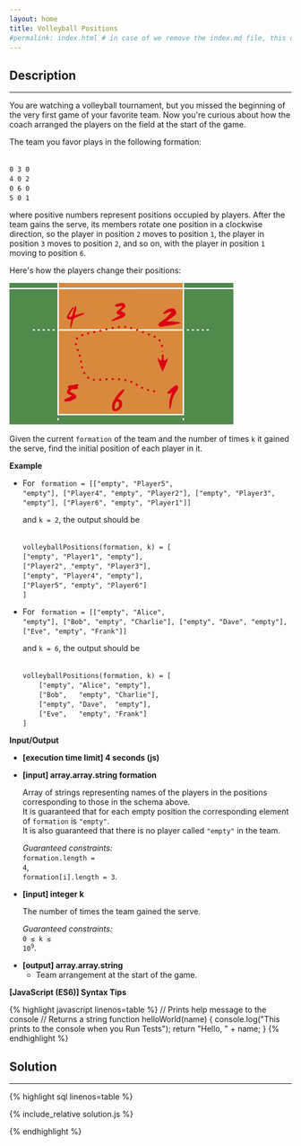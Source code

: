 ```yaml
---
layout: home
title: Volleyball Positions
#permalink: index.html # in case of we remove the index.md file, this doc will be the index page
---
```


<div class="row">
<div class="columnStmt" markdown="1">

## Description

---

You are watching a volleyball tournament, but you missed the beginning of the very first game of your favorite team. Now you're curious about how the coach arranged the players on the field at the start of the game.

The team you favor plays in the following formation:

<code type='preformat'>
0 3 0
4 0 2
0 6 0
5 0 1
</code>

where positive numbers represent positions occupied by players. After the team gains the serve, its members rotate one position in a clockwise direction, so the player in position <code>2</code> moves to position <code>1</code>, the player in position <code>3</code> moves to position <code>2</code>, and so on, with the player in position <code>1</code> moving to position <code>6</code>.

Here's how the players change their positions:

![](./images/example.png)

Given the current <code>formation</code> of the team and the number of times <code>k</code> it gained the serve, find the initial position of each player in it.

**Example**

- For
  <code type='preformat'>
  formation = [["empty", "Player5", "empty"],
  ["Player4", "empty", "Player2"],
  ["empty", "Player3", "empty"],
  ["Player6", "empty", "Player1"]]
  </code>

  and <code>k = 2</code>, the output should be

  <code type='preformat'>
  volleyballPositions(formation, k) = [
  ["empty", "Player1", "empty"],
  ["Player2", "empty", "Player3"],
  ["empty", "Player4", "empty"],
  ["Player5", "empty", "Player6"]
  ]
  </code>

- For
  <code type='preformat'>
  formation = [["empty", "Alice", "empty"],
  ["Bob", "empty", "Charlie"],
  ["empty", "Dave", "empty"],
  ["Eve", "empty", "Frank"]]
  </code>

  and <code>k = 6</code>, the output should be

  <code type='preformat'>
  volleyballPositions(formation, k) = [
      ["empty", "Alice", "empty"],
      ["Bob",   "empty", "Charlie"],
      ["empty", "Dave",  "empty"],
      ["Eve",   "empty", "Frank"]
  ]
  </code>

**Input/Output**

- **[execution time limit] 4 seconds (js)**

- **[input] array.array.string formation**

  Array of strings representing names of the players in the positions corresponding to those in the schema above.<br>
  It is guaranteed that for each empty position the corresponding element of <code>formation</code> is <code>"empty"</code>.<br>
  It is also guaranteed that there is no player called <code>"empty"</code> in the team.<br>

  _Guaranteed constraints:_<br>
  <code>formation.length = 4</code>,<br> <code>formation[i].length = 3</code>.

- **[input] integer k**

  The number of times the team gained the serve.<br>

  _Guaranteed constraints:_<br>
  <code>0 ≤ k ≤ 10<sup>9</sup></code>.

* **[output] array.array.string**
  - Team arrangement at the start of the game.

**[JavaScript (ES6)] Syntax Tips**

{% highlight javascript linenos=table %}
// Prints help message to the console
// Returns a string
function helloWorld(name) {
console.log("This prints to the console when you Run Tests");
return "Hello, " + name;
}
{% endhighlight %}

</div>
<div class="columnSol" markdown="1">

## Solution

---

{% highlight sql linenos=table %}

{% include_relative solution.js %}

{% endhighlight %}

</div>
</div>
